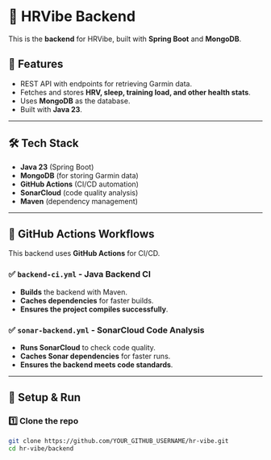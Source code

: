 # 🚀 HRVibe Backend

This is the **backend** for HRVibe, built with **Spring Boot** and **MongoDB**.

## 📌 Features
- REST API with endpoints for retrieving Garmin data.
- Fetches and stores **HRV, sleep, training load, and other health stats**.
- Uses **MongoDB** as the database.
- Built with **Java 23**.

---

## 🛠 **Tech Stack**
- **Java 23** (Spring Boot)
- **MongoDB** (for storing Garmin data)
- **GitHub Actions** (CI/CD automation)
- **SonarCloud** (code quality analysis)
- **Maven** (dependency management)

---

## 🚀 **GitHub Actions Workflows**
This backend uses **GitHub Actions** for CI/CD.

### ✅ `backend-ci.yml` - Java Backend CI
- **Builds** the backend with Maven.
- **Caches dependencies** for faster builds.
- **Ensures the project compiles successfully**.

### ✅ `sonar-backend.yml` - SonarCloud Code Analysis
- **Runs SonarCloud** to check code quality.
- **Caches Sonar dependencies** for faster runs.
- **Ensures the backend meets code standards**.

---

## 🔧 **Setup & Run**
### 1️⃣ **Clone the repo**
```sh
git clone https://github.com/YOUR_GITHUB_USERNAME/hr-vibe.git
cd hr-vibe/backend
